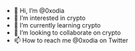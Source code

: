 - 👋 Hi, I’m @0xodia
- 👀 I’m interested in crypto
- 🌱 I’m currently learning crypto
- 💞️ I’m looking to collaborate on crypto
- 📫 How to reach me @0xodia on Twitter

<!---
0xodia/0xodia is a ✨ special ✨ repository because its `README.md` (this file) appears on your GitHub profile.
You can click the Preview link to take a look at your changes.
--->
